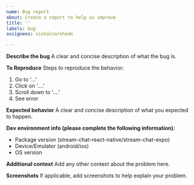 ```yaml
---
name: Bug report
about: Create a report to help us improve
title: ''
labels: bug
assignees: vishalnarkhede

---
```


**Describe the bug**
A clear and concise description of what the bug is.

**To Reproduce**
Steps to reproduce the behavior:
1. Go to '...'
2. Click on '....'
3. Scroll down to '....'
4. See error

**Expected behavior**
A clear and concise description of what you expected to happen.

**Dev environment info (please complete the following information):**
 - Package version (stream-chat-react-native/stream-chat-expo)
 - Device/Emulator (android/ios)
 - OS version

**Additional context**
Add any other context about the problem here.


**Screenshots**
If applicable, add screenshots to help explain your problem.

